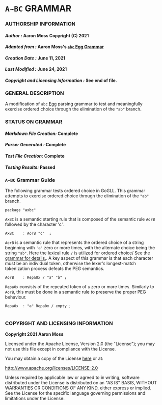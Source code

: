 # **`A~BC` GRAMMAR**
### **AUTHORSHIP INFORMATION**
#### *Author :* Aaron Moss Copyright (C) 2021
#### *Adapted from :* Aaron Moss's [`abc` Egg Grammar](https://github.com/bruceiv/egg/blob/deriv/grammars/abc.egg)
#### *Creation Date :* June 11, 2021 
#### *Last Modified :* June 24, 2021
#### *Copyright and Licensing Information :* See end of file.

###  **GENERAL DESCRIPTION**
A modification of `abc` [Egg](https://github.com/bruceiv/egg/blob/deriv/grammars/abc.egg) parsing grammar to test and meaningfully exercise ordered choice through the elimination of the `"ab"` branch.

### **STATUS ON GRAMMAR**
#### *Markdown File Creation:* Complete
#### *Parser Generated :* Complete
#### *Test File Creation:* Complete
#### *Testing Results:* Passed

### **`A~BC` Grammar Guide**
The following grammar tests ordered choice in GoGLL. This grammar attempts to exercise ordered choice through the elimination of the `"ab"` branch.
```
package "axbc"
```
`AxBC` is a semantic starting rule that is composed of the semantic rule `AorB` followed by the character 'c'.
```
AxBC    : AorB "c"  ;
```
`AorB` is a semantic rule that represents the ordered choice of a string beginning with `'a'` zero or more times, with the alternate choice being the string `"ab"`. Here the lexical rule `/` is utilized for ordered choice/ See the [grammar for details.](../../gogll.md). A key aspect of this grammar is that each character must be an individual token, otherwise the lexer's longest-match tokenization process defeats the PEG semantics.
```
AorB    : Repa0x / "a" "b" ;
```
`Repa0x` consists of the repeated token of `a` zero or more times. Similarly to `AorB`, this must be done in a semantic rule to preserve the proper PEG behaviour.
```
Repa0x  : "a" Repa0x / empty ;
```
#
### **COPYRIGHT AND LICENSING INFORMATION**
**Copyright 2021 Aaron Moss**

Licensed under the Apache License, Version 2.0 (the "License"); you may not use this file except in compliance with the License.

You may obtain a copy of the License [here](http://www.apache.org/licenses/LICENSE-2.0) or at:

http://www.apache.org/licenses/LICENSE-2.0

Unless required by applicable law or agreed to in writing, software distributed under the License is distributed on an "AS IS" BASIS, WITHOUT WARRANTIES OR CONDITIONS OF ANY KIND, either express or implied. See the License for the specific language governing permissions and limitations under the License.

